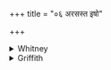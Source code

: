 +++
title = "०६ अरसस्त इषो"

+++

<details><summary>Whitney</summary>

### Translation
6. Sapless, O arrow, is thy tip; likewise thy poison is sapless; also  
thy bow, of a sapless tree, O sapless one, is sapless.

### Notes
The comm. strangely takes *arasārasam* at the end (p. *arasa: arasám*)  
as a reduplicated word, "excessively sapless."
</details>

<details><summary>Griffith</summary>

Feeble, O Arrow, is thy shaft, thy poison, too, hath lost its strength. Made of a worthless tree, thy bow, O feeble one, is impotent.
</details>
